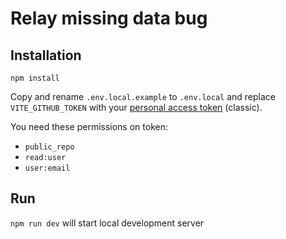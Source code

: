 # Relay missing data bug

## Installation

`npm install`

Copy and rename `.env.local.example` to `.env.local` and replace
`VITE_GITHUB_TOKEN` with your [personal access token](https://github.com/settings/tokens/new) (classic).

You need these permissions on token:
- `public_repo`
- `read:user`
- `user:email`

## Run

`npm run dev` will start local development server
